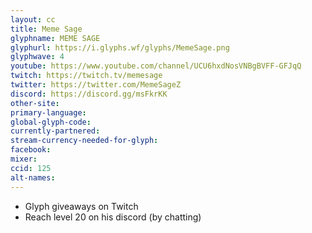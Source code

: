 ```yaml
---
layout: cc
title: Meme Sage
glyphname: MEME SAGE
glyphurl: https://i.glyphs.wf/glyphs/MemeSage.png
glyphwave: 4
youtube: https://www.youtube.com/channel/UCU6hxdNosVNBgBVFF-GFJqQ
twitch: https://twitch.tv/memesage
twitter: https://twitter.com/MemeSageZ
discord: https://discord.gg/msFkrKK
other-site: 
primary-language: 
global-glyph-code: 
currently-partnered: 
stream-currency-needed-for-glyph: 
facebook: 
mixer: 
ccid: 125
alt-names: 
---
```

* Glyph giveaways on Twitch
* Reach level 20 on his discord (by chatting)
